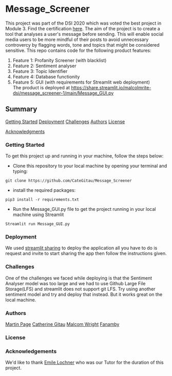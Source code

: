 # Message_Screener

This project was part of the DSI 2020 which was voted the best project in Module 3. Find the certification [here](https://drive.google.com/file/d/13HCegnHzkxRR_nCBpMfZeNRZ0g-b7gQZ/view?usp=sharing). The aim of the project is to create a tool that analyses a user's message before sending. This will enable social media users to be more mindful of their posts to avoid unnecessary controvercy by flagging words, tone and topics that might be considered sensitive. This repo contains code for the following product features:        
1. Feature 1: Profanity Screener (with blacklist)   
2. Feature 2: Sentiment analyser   
3. Feature 3: Topic Identifier    
4. Feature 4: Database functionity    
5. Feature 5: GUI (with requirements for Streamlit web deployment)   
The product is deployed at https://share.streamlit.io/malcolmrite-dsi/message_screener-1/main/Message_GUI.py 

## Summary

 [Getting Started](#getting-started)
 [Deployment](#deployment)
 [Challenges](#Challenges)
 [Authors](#authors)
 [License](#license)

 [Acknowledgments](#acknowledgments)


 ### Getting Started
 To get this project up and running in your machine, follow the steps below:

 - Clone this repository to your local machine by opening your terminal and typing:
 ```
 git clone https://github.com/CateGitau/Message_Screener
 ```

 - install the required packages:
 ```
 pip3 install -r requirements.txt
 ```

 - Run the Message_GUI.py file to get the project running in your local machine using Streamlit
 ```
 Streamlit run Message_GUI.py
 ```

 ### Deployment
 We used [streamlit sharing](https://www.streamlit.io/sharing) to deploy the application all you have to do is request and invite to start sharing the app then follow the instructions given.

 ### Challenges
 One of the challenges we faced while deploying is that the Sentiment Analyser model was too large and we had to use Github Large File Storage(LFS) and streamlit does not support git LFS. Try using another sentiment model and try and deploy that instead. But it works great on the local machine.

 ### Authors
 [Martin Page](https://github.com/malcolmrite-dsi)
 [Catherine Gitau](https://github.com/CateGitau)
 [Malcom Wright](https://github.com/malcolmrite-dsi)
 [Fanamby](https://github.com/FanambyH)

 ### License

 ### Acknowledgements

 We'd like to thank [Emile Lochner](https://www.linkedin.com/in/emile-lochner-94013914b/?originalSubdomain=za) who was our Tutor for the duration of this project.



